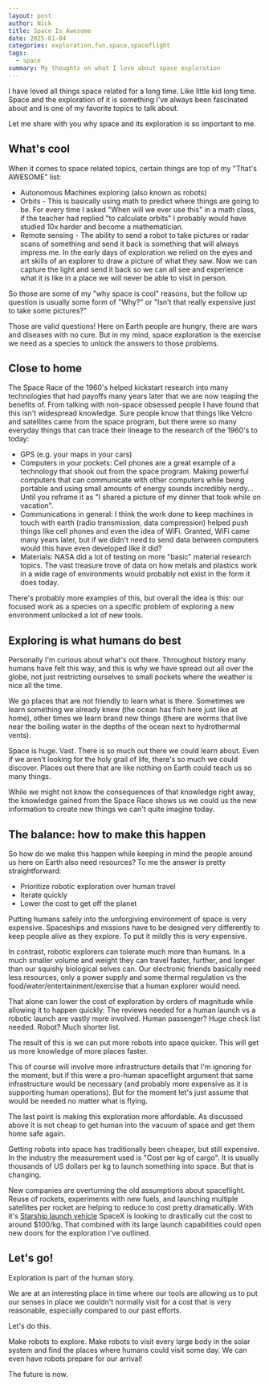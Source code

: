 ```yaml
---
layout: post
author: Nick
title: Space Is Awesome
date: 2025-01-04
categories: exploration,fun,space,spaceflight
tags:
  - space
summary: My thoughts on what I love about space exploration
---
```


I have loved all things space related for a long time. Like little kid long time. Space and the exploration of it is something I've always been fascinated about and is one of my favorite topics to talk about.

Let me share with you why space and its exploration is so important to me.

## What's cool
When it comes to space related topics, certain things are top of my "That's AWESOME" list:
* Autonomous Machines exploring (also known as robots)
* Orbits - This is basically using math to predict where things are going to be. For every time I asked "When will we ever use this" in a math class, if the teacher had replied "to calculate orbits" I probably would have studied 10x harder and become a mathematician.
* Remote sensing - The ability to send a robot to take pictures or radar scans of something and send it back is something that will always impress me. In the early days of exploration we relied on the eyes and art skills of an explorer to draw a picture of what they saw. Now we can capture the light and send it back so we can all see and experience what it is like in a place we will never be able to visit in person.

So those are some of my "why space is cool" reasons, but the follow up question is usually some form of "Why?" or "Isn't that really expensive just to take some pictures?"

Those are valid questions! Here on Earth people are hungry, there are wars and diseases with no cure. But in my mind, space exploration is the exercise we need as a species to unlock the answers to those problems.

## Close to home
The Space Race of the 1960's helped kickstart research into many technologies that had payoffs many years later that we are now reaping the benefits of. From talking with non-space obsessed people I have found that this isn't widespread knowledge. Sure people know that things like Velcro and satellites came from the space program, but there were so many everyday things that can trace their lineage to the research  of the 1960's to today:
* GPS (e.g. your maps in your cars)
* Computers in your pockets: Cell phones are a great example of a technology that shook out from the space program. Making powerful computers that can communicate with other computers while being portable and using small amounts of energy sounds incredibly nerdy... Until you reframe it as "I shared a picture of my dinner that took while on vacation".
* Communications in general: I think the work done to keep machines in touch with earth (radio transmission, data compression) helped push things like cell phones and even the idea of WiFi. Granted, WiFi came many years later, but if we didn't need to send data between computers would this have even developed like it did?
* Materials: NASA did a lot of testing on more "basic" material research topics. The vast treasure trove of data on how metals and plastics work in a wide rage of environments would probably not exist in the form it does today.

There's probably more examples of this, but overall the idea is this: our focused work as a species on a specific problem of exploring a new environment unlocked a lot of new tools.

## Exploring is what humans do best
Personally I'm curious about what's out there. Throughout history many humans have felt this way, and this is why we have spread out all over the globe, not just restricting ourselves to small pockets where the weather is nice all the time.

We go places that are not friendly to learn what is there. Sometimes we learn something we already knew (the ocean has fish here just like at home), other times we learn brand new things (there are worms that live near the boiling water in the depths of the ocean next to hydrothermal vents).

Space is huge. Vast. There is so much out there we could learn about. Even if we aren't looking for the holy grail of life, there's so much we could discover. Places out there that are like nothing on Earth could teach us so many things. 

While we might not know the consequences of that knowledge right away, the knowledge gained from the Space Race shows us we could us the new information to create new things we can't quite imagine today.

## The balance: how to make this happen
So how do we make this happen while keeping in mind the people around us here on Earth also need resources? To me the answer is pretty straightforward:
* Prioritize robotic exploration over human travel
* Iterate quickly
* Lower the cost to get off the planet

Putting humans safely into the unforgiving environment of space is very expensive. Spaceships and missions have to be designed very differently to keep people alive as they explore. To put it mildly this is *very* expensive.

In contrast, robotic explorers can tolerate much more than humans. In a much smaller volume and weight they can travel faster, further, and longer than our squishy biological selves can. Our electronic friends basically need less resources, only a power supply and some thermal regulation vs the food/water/entertainment/exercise that a human explorer would need.

That alone can lower the cost of exploration by orders of magnitude while allowing it to happen quickly: The reviews needed for a human launch vs a robotic launch are vastly more involved. Human passenger? Huge check list needed. Robot? Much shorter list.

The result of this is we can put more robots into space quicker. This will get us more knowledge of more places faster.

This of course will involve more infrastructure details that I'm ignoring for the moment, but if this were a pro-human spaceflight argument that same infrastructure would be necessary (and probably more expensive as it is supporting human operations). But for the moment let's just assume that would be needed no matter what is flying.

The last point is making this exploration more affordable. As discussed above it is not cheap to get human into the vacuum of space and get them home safe again.

Getting robots into space has traditionally been cheaper, but still expensive. In the industry the measurement used is "Cost per kg of cargo". It is usually thousands of US dollars per kg to launch something into space. But that is changing.

New companies are overturning the old assumptions about spaceflight. Reuse of rockets, experiments with new fuels, and launching multiple satellites per rocket are helping to reduce to cost pretty dramatically. With it's [Starship launch vehicle](https://en.wikipedia.org/wiki/SpaceX_Starship) SpaceX is looking to drastically cut the cost to around $100/kg. That combined with its large launch capabilities could open new doors for the exploration I've outlined.

## Let's go!
Exploration is part of the human story.

We are at an interesting place in time where our tools are allowing us to put our senses in place we couldn't normally visit for a cost that is very reasonable, especially compared to our past efforts.

Let's do this.

Make robots to explore. Make robots to visit every large body in the solar system and find the places where humans could visit some day. We can even have robots prepare for our arrival!

The future is now.